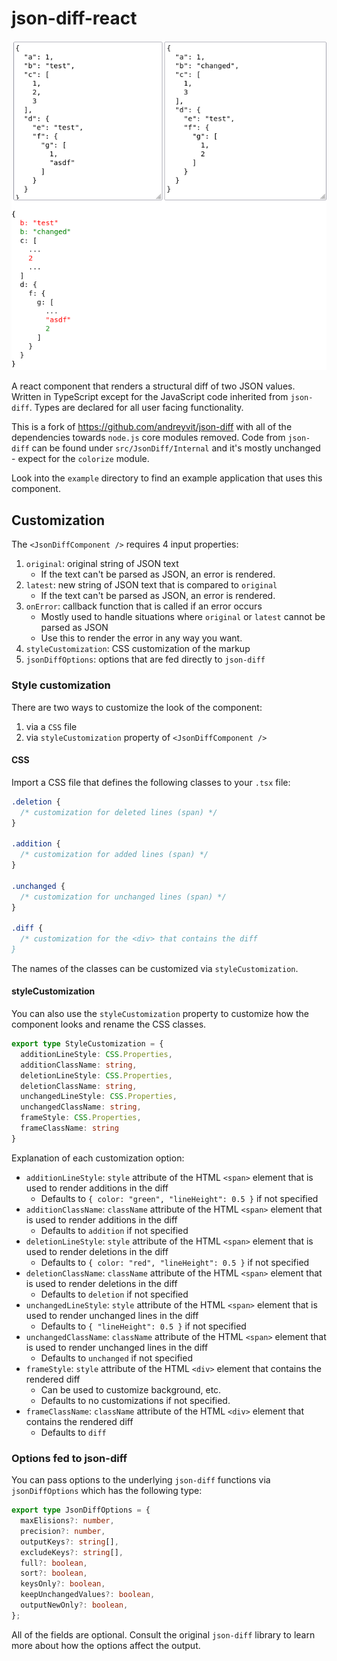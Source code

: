 # json-diff-react

![Example of the React component](example.png)

A react component that renders a structural diff of two JSON values. Written
in TypeScript except for the JavaScript code inherited from `json-diff`. 
Types are declared for all user facing functionality.

This is a fork of https://github.com/andreyvit/json-diff with all of the
dependencies towards `node.js` core modules removed. Code from `json-diff` can
be found under `src/JsonDiff/Internal` and it's mostly unchanged - expect for
the `colorize` module.

Look into the `example` directory to find an example application that uses this
component.

## Customization

The `<JsonDiffComponent />` requires 4 input properties:

1. `original`: original string of JSON text
   - If the text can't be parsed as JSON, an error is rendered.
2. `latest`: new string of JSON text that is compared to `original`
   - If the text can't be parsed as JSON, an error is rendered.
3. `onError`: callback function that is called if an error occurs
   - Mostly used to handle situations where `original` or `latest` cannot be
     parsed as JSON
   - Use this to render the error in any way you want.
3. `styleCustomization`: CSS customization of the markup
4. `jsonDiffOptions`: options that are fed directly to `json-diff`

### Style customization

There are two ways to customize the look of the component:

1. via a `CSS` file
2. via `styleCustomization` property of `<JsonDiffComponent />`

#### CSS

Import a CSS file that defines the following classes to your `.tsx` file:

``` scss 
.deletion {
  /* customization for deleted lines (span) */
}

.addition {
  /* customization for added lines (span) */
}

.unchanged {
  /* customization for unchanged lines (span) */
}

.diff {
  /* customization for the <div> that contains the diff
}
```

The names of the classes can be customized via `styleCustomization`.

#### styleCustomization

You can also use the `styleCustomization` property to customize how the
component looks and rename the CSS classes.

``` typescript 
export type StyleCustomization = {
  additionLineStyle: CSS.Properties,
  additionClassName: string,
  deletionLineStyle: CSS.Properties,
  deletionClassName: string,
  unchangedLineStyle: CSS.Properties,
  unchangedClassName: string,
  frameStyle: CSS.Properties,
  frameClassName: string
}
```

Explanation of each customization option:

* `additionLineStyle`: `style` attribute of the HTML `<span>` element that is
  used to render additions in the diff
  * Defaults to `{ color: "green", "lineHeight": 0.5 }` if not specified
* `additionClassName`: `className` attribute of the HTML `<span>` element that
  is used to render additions in the diff
  * Defaults to `addition` if not specified
* `deletionLineStyle`: `style` attribute of the HTML `<span>` element that is
  used to render deletions in the diff
  * Defaults to `{ color: "red", "lineHeight": 0.5 }` if not specified
* `deletionClassName`: `className` attribute of the HTML `<span>` element that
  is used to render deletions in the diff
  * Defaults to `deletion` if not specified
* `unchangedLineStyle`: `style` attribute of the HTML `<span>` element that is
  used to render unchanged lines in the diff
  * Defaults to `{ "lineHeight": 0.5 }` if not specified
* `unchangedClassName`: `className` attribute of the HTML `<span>` element that
  is used to render unchanged lines in the diff
  * Defaults to `unchanged` if not specified
* `frameStyle`: `style` attribute of the HTML `<div>` element that contains the
  rendered diff
  * Can be used to customize background, etc.
  * Defaults to no customizations if not specified.
* `frameClassName`: `className` attribute of the HTML `<div>` element that
  contains the rendered diff 
  * Defaults to `diff`


### Options fed to json-diff

You can pass options to the underlying `json-diff` functions via
`jsonDiffOptions` which has the following type:

``` typescript 
export type JsonDiffOptions = {
  maxElisions?: number,
  precision?: number,
  outputKeys?: string[],
  excludeKeys?: string[],
  full?: boolean,
  sort?: boolean,
  keysOnly?: boolean,
  keepUnchangedValues?: boolean,
  outputNewOnly?: boolean,
};
```

All of the fields are optional. Consult the original `json-diff` library to
learn more about how the options affect the output.
